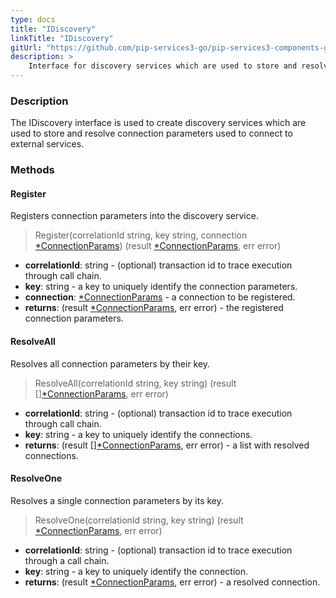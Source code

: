 ```yaml
---
type: docs
title: "IDiscovery"
linkTitle: "IDiscovery"
gitUrl: "https://github.com/pip-services3-go/pip-services3-components-go"
description: >
    Interface for discovery services which are used to store and resolve connection parameters to connect to external services.
---
```


### Description

The IDiscovery interface is used to create discovery services which are used to store and resolve connection parameters used to connect to external services.

### Methods

#### Register
Registers connection parameters into the discovery service.

> Register(correlationId string, key string, connection [*ConnectionParams](../connection_params)) (result [*ConnectionParams](../connection_params), err error)

- **correlationId**: string - (optional) transaction id to trace execution through call chain.
- **key**: string - a key to uniquely identify the connection parameters.
- **connection**: [*ConnectionParams](../connection_params) - a connection to be registered.
- **returns**: (result [*ConnectionParams](../connection_params), err error) - the registered connection parameters.


#### ResolveAll
Resolves all connection parameters by their key.

> ResolveAll(correlationId string, key string) (result [][*ConnectionParams](../connection_params), err error)

- **correlationId**: string - (optional) transaction id to trace execution through call chain.
- **key**: string - a key to uniquely identify the connections.
- **returns**: (result [][*ConnectionParams](../connection_params), err error) - a list with resolved connections.


#### ResolveOne
Resolves a single connection parameters by its key.

> ResolveOne(correlationId string, key string) (result [*ConnectionParams](../connection_params), err error)

- **correlationId**: string - (optional) transaction id to trace execution through a call chain.
- **key**: string - a key to uniquely identify the connection.
- **returns**: (result [*ConnectionParams](../connection_params), err error) - a resolved connection.
